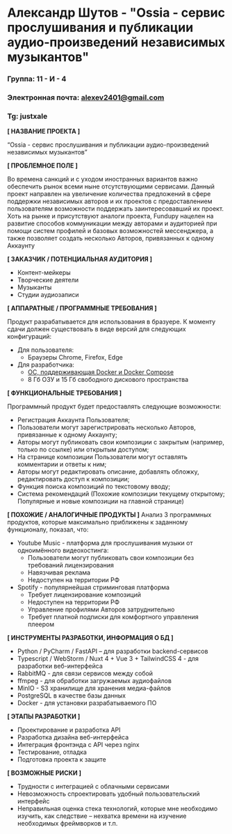 # Александр Шутов - "Ossia - сервис прослушивания и публикации аудио-произведений независимых музыкантов"

### Группа: 11 - И - 4
### Электронная почта: alexev2401@gmail.com
### Tg: justxale


**[ НАЗВАНИЕ ПРОЕКТА ]**

“Ossia - сервис прослушивания и публикации аудио-произведений независимых музыкантов”

**[ ПРОБЛЕМНОЕ ПОЛЕ ]**

Во времена санкций и с уходом иностранных вариантов важно обеспечить рынок всеми ныне отсутствующими сервисами. Данный проект направлен на увеличение количества предложений в сфере поддержки независимых авторов и их проектов с предоставлением пользователям возможности поддержать заинтересовавший их проект. Хоть на рынке и присутствуют аналоги проекта, Fundupy нацелен на развитие способов коммуникации между авторами и аудиторией при помощи систем профилей и базовых возможностей мессенджера, а также позволяет создать несколько Авторов, привязанных к одному Аккаунту

**[ ЗАКАЗЧИК / ПОТЕНЦИАЛЬНАЯ АУДИТОРИЯ ]**

* Контент-мейкеры
* Творческие деятели
* Музыканты
* Студии аудиозаписи

**[ АППАРАТНЫЕ / ПРОГРАММНЫЕ ТРЕБОВАНИЯ ]**

Продукт разрабатывается для использования в бразуере. К моменту сдачи должен существовать в виде версий для следующих конфигураций:
- Для пользователя:
    - Браузеры Chrome, Firefox, Edge
- Для разработчика:
    - [ОС, поддерживающая Docker и Docker Compose](https://docs.docker.com/engine/install)
    - 8 Гб ОЗУ и 15 Гб свободного дискового пространства

**[ ФУНКЦИОНАЛЬНЫЕ ТРЕБОВАНИЯ ]**

Программный продукт будет предоставлять следующие возможности:
* Регистрация Аккаунта Пользователя;
* Пользователи могут зарегистрировать несколько Авторов, привязанные к одному Аккаунту;
* Авторы могут публиковать свои композиции с закрытым (например, только по ссылке) или открытым доступом;
* На странице композиции Пользователи могут оставлять комментарии и ответы к ним;
* Авторы могут редактировать описание, добавлять обложку, редактировать доступ к композиции;
* Функция поиска композиций по текстовому вводу;
* Система рекомендаций (Похожие композиции текущему открытому; Популярные и новые композиции на главной странице)

**[ ПОХОЖИЕ / АНАЛОГИЧНЫЕ ПРОДУКТЫ ]**
Анализ 3 программных продуктов, которые максимально приближены к заданному функционалу, показал, что:

* Youtube Music - платформа для прослушивания музыки от одноимённого видеохостинга:
  * Пользователи могут публиковать свои композиции без требований лицензирования
  * Навязчивая реклама
  * Недоступен на территории РФ
* Spotify - популярнейшая стриминговая платформа
  * Требует лицензирование композиций
  * Недоступен на территории РФ
  * Управление профилями Авторов затруднительно
  * Требует платной подписки для комфортного управления плеером

**[ ИНСТРУМЕНТЫ РАЗРАБОТКИ, ИНФОРМАЦИЯ О БД ]**

* Python / PyCharm / FastAPI – для разработки backend-сервисов
* Typescript / WebStorm / Nuxt 4 + Vue 3 + TailwindCSS 4 - для разработки веб-интерфейса
* RabbitMQ - для связи сервисов между собой
* ffmpeg - для обработки загружаемых аудиофайлов
* MinIO - S3 хранилище для хранения медиа-файлов 
* PostgreSQL в качестве базы данных
* Docker - для установки разрабатываемого ПО

**[ ЭТАПЫ РАЗРАБОТКИ ]**

* Проектирование и разработка API
* Разработка дизайна веб-интерфейса
* Интеграция фронтэнда с API через nginx
* Тестирование, отладка
* Подготовка проекта к защите

**[ ВОЗМОЖНЫЕ РИСКИ ]**

* Трудности с интеграцией с облачными сервисами
* Невозможность спроектировать удобный пользовательский интерфейс
* Неправильная оценка стека технологий, которые мне необходимо изучить, как следствие – нехватка времени на изучение 
необходимых фреймворков и т.п.
